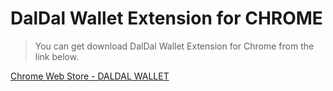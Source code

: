 # DalDal Wallet Extension for CHROME

> You can get download DalDal Wallet Extension for Chrome from the link below.

[Chrome Web Store - DALDAL WALLET](https://chrome.google.com/webstore/detail/daldal-wallet/chpijpegbmmcdkcednimifhdjbfghngm?hl=en)
